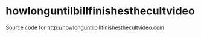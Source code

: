 # howlonguntilbillfinishesthecultvideo
Source code for http://howlonguntilbillfinishesthecultvideo.com
